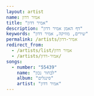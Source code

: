 ```yaml
---
layout: artist
name: אמיר דדון
title: "אמיר דדון"
description: "דף האמן אמיר דדון"
keywords: "שירים, מוזיקה, אמיר דדון"
permalink: /artists/אמיר-דדון
redirect_from:
  - /artists/list/אמיר דדון
  - /artists/אמיר-דדון/
songs:
  - number: "55439"
    name: "לבחור נכון"
    album: "סינגלים"
    artist: "אמיר דדון"
---
```

